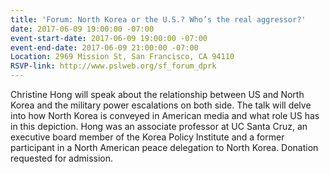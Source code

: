 ```yaml
---
title: 'Forum: North Korea or the U.S.? Who’s the real aggressor?'
date: 2017-06-09 19:00:00 -07:00
event-start-date: 2017-06-09 19:00:00 -07:00
event-end-date: 2017-06-09 21:00:00 -07:00
Location: 2969 Mission St, San Francisco, CA 94110
RSVP-link: http://www.pslweb.org/sf_forum_dprk
---
```


Christine Hong will speak about the relationship between US and North Korea and the military power escalations on both side. The talk will delve into how North Korea is conveyed in American media and what role US has in this depiction. Hong was an associate professor at UC Santa Cruz, an executive board member of the Korea Policy Institute and a former participant in a North American peace delegation to North Korea. Donation requested for admission.